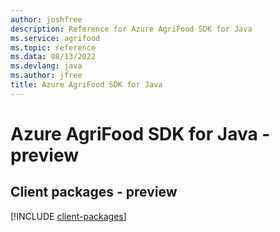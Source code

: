 ```yaml
---
author: joshfree
description: Reference for Azure AgriFood SDK for Java
ms.service: agrifood
ms.topic: reference
ms.data: 08/13/2022
ms.devlang: java
ms.author: jfree
title: Azure AgriFood SDK for Java
---
```

# Azure AgriFood SDK for Java - preview

## Client packages - preview
[!INCLUDE [client-packages](agrifood-client-index.md)]